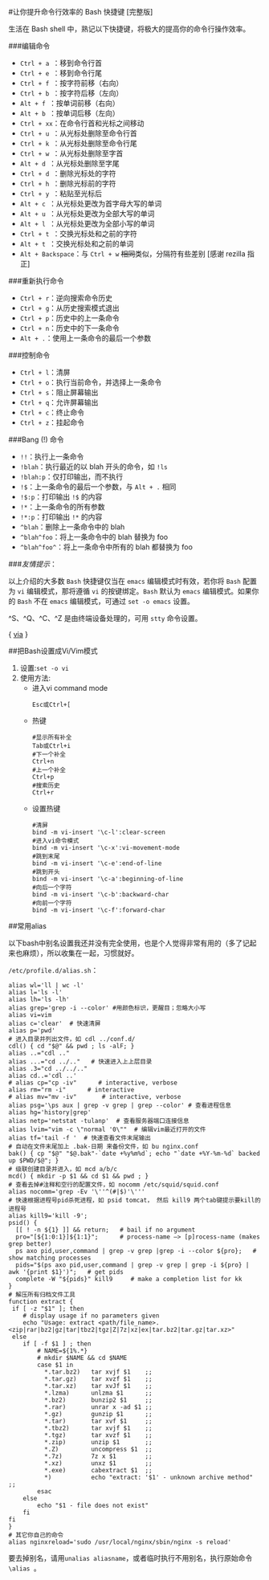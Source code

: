 #让你提升命令行效率的 Bash 快捷键 [完整版]

生活在 Bash shell 中，熟记以下快捷键，将极大的提高你的命令行操作效率。


###编辑命令

* ``Ctrl + a ``：移到命令行首
* ``Ctrl + e ``：移到命令行尾
* `Ctrl + f `：按字符前移（右向）
* `Ctrl + b `：按字符后移（左向）
* `Alt + f `：按单词前移（右向）
* `Alt + b `：按单词后移（左向）
* `Ctrl + xx`：在命令行首和光标之间移动
* `Ctrl + u `：从光标处删除至命令行首
* `Ctrl + k `：从光标处删除至命令行尾
* `Ctrl + w `：从光标处删除至字首
* `Alt + d `：从光标处删除至字尾
* `Ctrl + d `：删除光标处的字符
* `Ctrl + h `：删除光标前的字符
* `Ctrl + y `：粘贴至光标后
* `Alt + c `：从光标处更改为首字母大写的单词
* `Alt + u `：从光标处更改为全部大写的单词
* `Alt + l `：从光标处更改为全部小写的单词
* `Ctrl + t `：交换光标处和之前的字符
* `Alt + t `：交换光标处和之前的单词
* `Alt + Backspace`：与 `Ctrl + w` ~~相同~~类似，分隔符有些差别 [感谢 rezilla 指正]   


###重新执行命令

* `Ctrl + r`：逆向搜索命令历史
* `Ctrl + g`：从历史搜索模式退出
* `Ctrl + p`：历史中的上一条命令
* `Ctrl + n`：历史中的下一条命令
* `Alt + .`：使用上一条命令的最后一个参数


###控制命令

* `Ctrl + l`：清屏
* `Ctrl + o`：执行当前命令，并选择上一条命令
* `Ctrl + s`：阻止屏幕输出
* `Ctrl + q`：允许屏幕输出
* `Ctrl + c`：终止命令
* `Ctrl + z`：挂起命令


###Bang (!) 命令

* `!!`：执行上一条命令
* `!blah`：执行最近的以 blah 开头的命令，如 `!ls`
* `!blah:p`：仅打印输出，而不执行
* `!$`：上一条命令的最后一个参数，与 `Alt + .` 相同
* `!$:p`：打印输出 `!$` 的内容
* `!*`：上一条命令的所有参数
* `!*:p`：打印输出 `!*` 的内容
* `^blah`：删除上一条命令中的 blah
* `^blah^foo`：将上一条命令中的 blah 替换为 foo
* `^blah^foo^`：将上一条命令中所有的 blah 都替换为 foo    


###_友情提示_：

以上介绍的大多数 `Bash` 快捷键仅当在 `emacs` 编辑模式时有效，若你将 `Bash` 配置为 `vi` 编辑模式，那将遵循 `vi` 的按键绑定。`Bash` 默认为 `emacs` 编辑模式。如果你的 `Bash` 不在 `emacs` 编辑模式，可通过 `set -o emacs` 设置。

^S、^Q、^C、^Z 是由终端设备处理的，可用 `stty` 命令设置。

{ [via](http://wp.me/pj13n-jo) }


##把Bash设置成Vi/Vim模式

1. 设置:`set -o vi`   
2. 使用方法:   
    * 进入vi command mode  
        ```
        Esc或Ctrl+[
        ```  
    * 热键   
        ```
        #显示所有补全
        Tab或Ctrl+i
        #下一个补全
        Ctrl+n
        #上一个补全
        Ctrl+p
        #搜索历史
        Ctrl+r
        ```
    * 设置热键  
        ```
        #清屏
        bind -m vi-insert '\c-l':clear-screen
        #进入vi命令模式
        bind -m vi-insert '\c-x':vi-movement-mode
        #跳到末尾
        bind -m vi-insert '\c-e':end-of-line
        #跳到开头
        bind -m vi-insert '\c-a':beginning-of-line
        #向后一个字符
        bind -m vi-insert '\c-b':backward-char
        #向前一个字符
        bind -m vi-insert '\c-f':forward-char
        ```

##常用alias

以下bash中别名设置我还并没有完全使用，也是个人觉得非常有用的（多了记起来也麻烦），所以收集在一起，习惯就好。    

`/etc/profile.d/alias.sh`：
```shell
alias wl='ll | wc -l'
alias l='ls -l'
alias lh='ls -lh'
alias grep='grep -i --color' #用颜色标识，更醒目；忽略大小写
alias vi=vim
alias c='clear'  # 快速清屏
alias p='pwd'
# 进入目录并列出文件，如 cdl ../conf.d/
cdl() { cd "$@" && pwd ; ls -alF; }
alias ..="cdl .."
alias ...="cd ../.."   # 快速进入上上层目录
alias .3="cd ../../.." 
alias cd..='cdl ..'
# alias cp="cp -iv"      # interactive, verbose
alias rm="rm -i"      # interactive
# alias mv="mv -iv"       # interactive, verbose
alias psg='\ps aux | grep -v grep | grep --color' # 查看进程信息
alias hg='history|grep'
alias netp='netstat -tulanp'  # 查看服务器端口连接信息
alias lvim="vim -c \"normal '0\""  # 编辑vim最近打开的文件
alias tf='tail -f '  # 快速查看文件末尾输出
# 自动在文件末尾加上 .bak-日期 来备份文件，如 bu nginx.conf
bak() { cp "$@" "$@.bak"-`date +%y%m%d`; echo "`date +%Y-%m-%d` backed up $PWD/$@"; }
# 级联创建目录并进入，如 mcd a/b/c
mcd() { mkdir -p $1 && cd $1 && pwd ; }
# 查看去掉#注释和空行的配置文件，如 nocomm /etc/squid/squid.conf
alias nocomm='grep -Ev '\''^(#|$)'\'''
# 快速根据进程号pid杀死进程，如 psid tomcat， 然后 kill9 两个tab键提示要kill的进程号
alias kill9='kill -9';
psid() {
  [[ ! -n ${1} ]] && return;   # bail if no argument
  pro="[${1:0:1}]${1:1}";      # process-name –> [p]rocess-name (makes grep better)
  ps axo pid,user,command | grep -v grep |grep -i --color ${pro};   # show matching processes
  pids="$(ps axo pid,user,command | grep -v grep | grep -i ${pro} | awk '{print $1}')";   # get pids
  complete -W "${pids}" kill9     # make a completion list for kk
}
# 解压所有归档文件工具
function extract {
 if [ -z "$1" ]; then
    # display usage if no parameters given
    echo "Usage: extract <path/file_name>.<zip|rar|bz2|gz|tar|tbz2|tgz|Z|7z|xz|ex|tar.bz2|tar.gz|tar.xz>"
 else
    if [ -f $1 ] ; then
        # NAME=${1%.*}
        # mkdir $NAME && cd $NAME
        case $1 in
          *.tar.bz2)   tar xvjf $1    ;;
          *.tar.gz)    tar xvzf $1    ;;
          *.tar.xz)    tar xvJf $1    ;;
          *.lzma)      unlzma $1      ;;
          *.bz2)       bunzip2 $1     ;;
          *.rar)       unrar x -ad $1 ;;
          *.gz)        gunzip $1      ;;
          *.tar)       tar xvf $1     ;;
          *.tbz2)      tar xvjf $1    ;;
          *.tgz)       tar xvzf $1    ;;
          *.zip)       unzip $1       ;;
          *.Z)         uncompress $1  ;;
          *.7z)        7z x $1        ;;
          *.xz)        unxz $1        ;;
          *.exe)       cabextract $1  ;;
          *)           echo "extract: '$1' - unknown archive method" ;;
        esac
    else
        echo "$1 - file does not exist"
    fi
fi
}
# 其它你自己的命令
alias nginxreload='sudo /usr/local/nginx/sbin/nginx -s reload'
```
要去掉别名，请用`unalias aliasname`，或者临时执行不用别名，执行原始命令`\alias `。